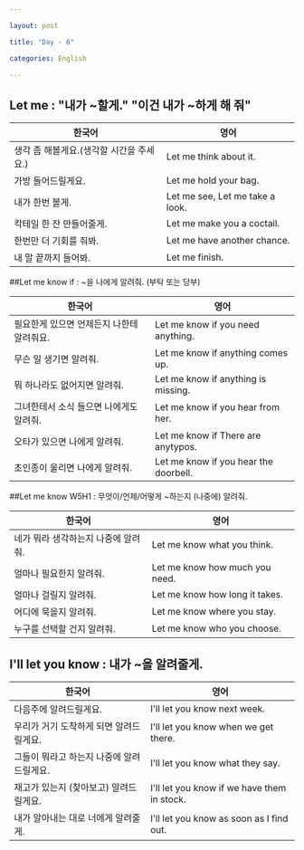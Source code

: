 ```yaml
---

layout: post

title: "Day - 6"

categories: English

---
```


Let me : "내가 ~할게." "이건 내가 ~하게 해 줘"
----------------------------------------------

| 한국어                                   | 영어                            |
|------------------------------------------|---------------------------------|
| 생각 좀 해볼게요.(생각할 시간을 주세요.) | Let me think about it.          |
| 가방 들어드릴게요.                       | Let me hold your bag.           |
| 내가 한번 볼게.                          | Let me see, Let me take a look. |
| 칵테일 한 잔 만들어줄게.                 | Let me make you a coctail.      |
| 한번만 더 기회를 줘봐.                   | Let me have another chance.     |
| 내 말 끝까지 들어봐.                     | Let me finish.                  |

##Let me know if : ~을 나에게 알려줘. (부탁 또는 당부)

| 한국어                                    | 영어                                  |
|-------------------------------------------|---------------------------------------|
| 필요한게 있으면 언제든지 나한테 알려줘요. | Let me know if you need anything.     |
| 무슨 일 생기면 알려줘.                    | Let me know if anything comes up.     |
| 뭐 하나라도 없어지면 알려줘.              | Let me know if anything is missing.   |
| 그녀한테서 소식 들으면 나에게도 알려줘.   | Let me know if you hear from her.     |
| 오타가 있으면 나에게 알려줘.              | Let me know if There are anytypos.    |
| 초인종이 울리면 나에게 알려줘.            | Let me know if you hear the doorbell. |

##Let me know W5H1 : 무엇이/언제/어떻게 ~하는지 (나중에) 알려줘.

| 한국어                              | 영어                           |
|-------------------------------------|--------------------------------|
| 네가 뭐라 생각하는지 나중에 알려줘. | Let me know what you think.    |
| 얼마나 필요한지 알려줘.             | Let me know how much you need. |
| 얼마나 걸릴지 알려줘.               | Let me know how long it takes. |
| 어디에 묵을지 알려줘.               | Let me know where you stay.    |
| 누구를 선택할 건지 알려줘.          | Let me know who you choose.    |

I'll let you know : 내가 ~을 알려줄게.
--------------------------------------

| 한국어                                    | 영어                                        |
|-------------------------------------------|---------------------------------------------|
| 다음주에 알려드릴게요.                    | I'll let you know next week.                |
| 우리가 거기 도착하게 되면 알려드릴게요.   | I'll let you know when we get there.        |
| 그들이 뭐라고 하는지 나중에 알려드릴게요. | I'll let you know what they say.            |
| 재고가 있는지 (찾아보고) 알려드릴게요.    | I'll let you know if we have them in stock. |
| 내가 알아내는 대로 너에게 알려줄게.       | I'll let you know as soon as I find out.    |

